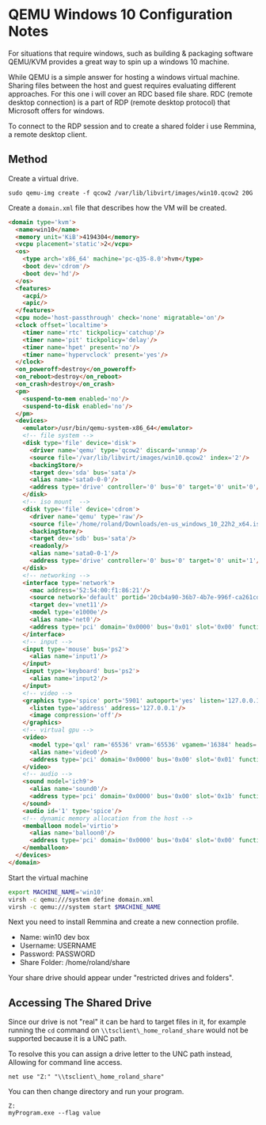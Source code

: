 # QEMU Windows 10 Configuration Notes

For situations that require windows, such as building & packaging software
QEMU/KVM provides a great way to spin up a windows 10 machine.

While QEMU is a simple answer for hosting a windows virtual machine.
Sharing files between the host and guest requires evaluating different approaches.
For this one i will cover an RDC based file share. RDC (remote desktop connection)
is a part of RDP (remote desktop protocol) that Microsoft offers for windows.

To connect to the RDP session and to create a shared folder i use Remmina, a remote desktop client.

## Method

Create a virtual drive.

```none
sudo qemu-img create -f qcow2 /var/lib/libvirt/images/win10.qcow2 20G
```

Create a `domain.xml` file that describes how the VM will be created.

```html
<domain type='kvm'>
  <name>win10</name>
  <memory unit='KiB'>4194304</memory>
  <vcpu placement='static'>2</vcpu>
  <os>
    <type arch='x86_64' machine='pc-q35-8.0'>hvm</type>
    <boot dev='cdrom'/>
    <boot dev='hd'/>
  </os>
  <features>
    <acpi/>
    <apic/>
  </features>
  <cpu mode='host-passthrough' check='none' migratable='on'/>
  <clock offset='localtime'>
    <timer name='rtc' tickpolicy='catchup'/>
    <timer name='pit' tickpolicy='delay'/>
    <timer name='hpet' present='no'/>
    <timer name='hypervclock' present='yes'/>
  </clock>
  <on_poweroff>destroy</on_poweroff>
  <on_reboot>destroy</on_reboot>
  <on_crash>destroy</on_crash>
  <pm>
    <suspend-to-mem enabled='no'/>
    <suspend-to-disk enabled='no'/>
  </pm>
  <devices>
    <emulator>/usr/bin/qemu-system-x86_64</emulator>
    <!-- file system -->
    <disk type='file' device='disk'>
      <driver name='qemu' type='qcow2' discard='unmap'/>
      <source file='/var/lib/libvirt/images/win10.qcow2' index='2'/>
      <backingStore/>
      <target dev='sda' bus='sata'/>
      <alias name='sata0-0-0'/>
      <address type='drive' controller='0' bus='0' target='0' unit='0'/>
    </disk>
    <!-- iso mount  -->
    <disk type='file' device='cdrom'>
      <driver name='qemu' type='raw'/>
      <source file='/home/roland/Downloads/en-us_windows_10_22h2_x64.iso' index='1'/>
      <backingStore/>
      <target dev='sdb' bus='sata'/>
      <readonly/>
      <alias name='sata0-0-1'/>
      <address type='drive' controller='0' bus='0' target='0' unit='1'/>
    </disk>
    <!-- networking -->
    <interface type='network'>
      <mac address='52:54:00:f1:86:21'/>
      <source network='default' portid='20cb4a90-36b7-4b7e-996f-ca261cd66050' bridge='virbr0'/>
      <target dev='vnet11'/>
      <model type='e1000e'/>
      <alias name='net0'/>
      <address type='pci' domain='0x0000' bus='0x01' slot='0x00' function='0x0'/>
    </interface>
    <!-- input -->
    <input type='mouse' bus='ps2'>
      <alias name='input1'/>
    </input>
    <input type='keyboard' bus='ps2'>
      <alias name='input2'/>
    </input>
    <!-- video -->
    <graphics type='spice' port='5901' autoport='yes' listen='127.0.0.1'>
      <listen type='address' address='127.0.0.1'/>
      <image compression='off'/>
    </graphics>
    <!-- virtual gpu -->
    <video>
      <model type='qxl' ram='65536' vram='65536' vgamem='16384' heads='1' primary='yes'/>
      <alias name='video0'/>
      <address type='pci' domain='0x0000' bus='0x00' slot='0x01' function='0x0'/>
    </video>
    <!-- audio -->
    <sound model='ich9'>
      <alias name='sound0'/>
      <address type='pci' domain='0x0000' bus='0x00' slot='0x1b' function='0x0'/>
    </sound>
    <audio id='1' type='spice'/>
    <!-- dynamic memory allocation from the host -->
    <memballoon model='virtio'>
      <alias name='balloon0'/>
      <address type='pci' domain='0x0000' bus='0x04' slot='0x00' function='0x0'/>
    </memballoon>
  </devices>
</domain>
```

Start the virtual machine

```bash
export MACHINE_NAME='win10'
virsh -c qemu:///system define domain.xml
virsh -c qemu:///system start $MACHINE_NAME
```

Next you need to install Remmina and create a new connection profile.

* Name: win10 dev box
* Username: USERNAME
* Password: PASSWORD
* Share Folder: /home/roland/share

Your share drive should appear under "restricted drives and folders".

## Accessing The Shared Drive

Since our drive is not "real" it can be hard to target files in it,
for example running the `cd` command on `\\tsclient\_home_roland_share`
would not be supported because it is a UNC path.

To resolve this you can assign a drive letter to the UNC path instead,
Allowing for command line access.

```none
net use "Z:" "\\tsclient\_home_roland_share"
```

You can then change directory and run your program.

```none
Z:
myProgram.exe --flag value
```

